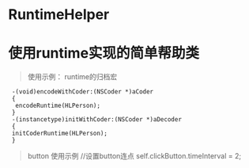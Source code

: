 # RuntimeHelper
# 使用runtime实现的简单帮助类
> 使用示例：  runtime的归档宏

     -(void)encodeWithCoder:(NSCoder *)aCoder
     {
      encodeRuntime(HLPerson);
     }
     -(instancetype)initWithCoder:(NSCoder *)aDecoder
     {
     initCoderRuntime(HLPerson);
     }
> button 使用示例
       //设置button连点
    self.clickButton.timeInterval = 2;